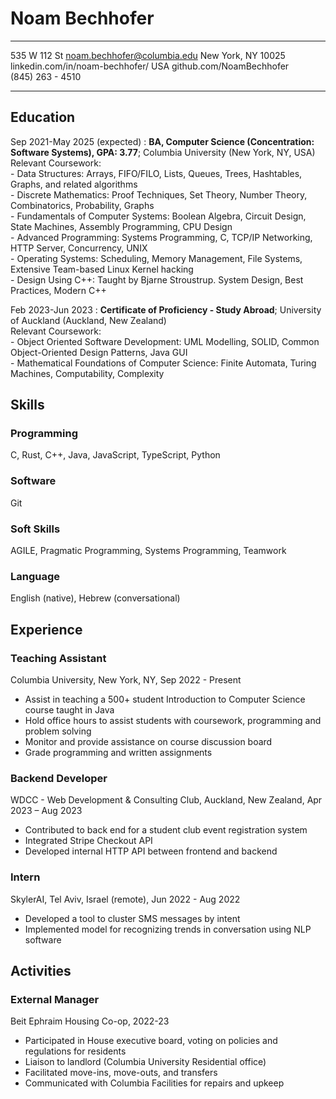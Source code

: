Noam Bechhofer
==============

-------------------      -------------------------------
535 W 112 St                 noam.bechhofer@columbia.edu
New York, NY 10025       linkedin.com/in/noam-bechhofer/
USA                             github.com/NoamBechhofer     
(845) 263 - 4510                  <!-- TODO: Website -->
-------------------     --------------------------------

Education
---------

Sep 2021-May 2025 (expected)
:   **BA, Computer Science (Concentration: Software Systems), GPA: 3.77**; Columbia University (New York, NY, USA)  
    Relevant Coursework:  
    - Data Structures: Arrays, FIFO/FILO, Lists, Queues, Trees, Hashtables, Graphs, and related algorithms  
    - Discrete Mathematics: Proof Techniques, Set Theory, Number Theory, Combinatorics, Probability, Graphs  
    - Fundamentals of Computer Systems:  Boolean Algebra, Circuit Design, State Machines, Assembly Programming, CPU Design  
    - Advanced Programming: Systems Programming, C, TCP/IP Networking, HTTP Server, Concurrency, UNIX  
    - Operating Systems: Scheduling, Memory Management, File Systems, Extensive Team-based Linux Kernel hacking  
    - Design Using C++: Taught by Bjarne Stroustrup. System Design, Best Practices, Modern C++

Feb 2023-Jun 2023
:   **Certificate of Proficiency - Study Abroad**; University of Auckland (Auckland, New Zealand)  
    Relevant Coursework:  
    - Object Oriented Software Development: UML Modelling, SOLID, Common Object-Oriented Design Patterns, Java GUI  
    - Mathematical Foundations of Computer Science: Finite Automata, Turing Machines, Computability, Complexity

 ## Skills
 ### Programming
 C, Rust, C++, Java, JavaScript, TypeScript, Python
 ### Software
 Git
 ### Soft Skills
 AGILE, Pragmatic Programming, Systems Programming, Teamwork
 ### Language
 English (native), Hebrew (conversational)

 ## Experience
 ### Teaching Assistant
 Columbia University, New York, NY, Sep 2022 - Present
  - Assist in teaching a 500+ student Introduction to Computer Science course taught in Java
  - Hold office hours to assist students with coursework, programming and problem solving
  - Monitor and provide assistance on course discussion board
  - Grade programming and written assignments

### Backend Developer
WDCC - Web Development & Consulting Club, Auckland, New Zealand, Apr 2023 – Aug 2023
 - Contributed to back end for a student club event registration system
 - Integrated Stripe Checkout API
 - Developed internal HTTP API between frontend and backend

 ### Intern
SkylerAI, Tel Aviv, Israel (remote), Jun 2022 - Aug 2022
 - Developed a tool to cluster SMS messages by intent
 - Implemented model for recognizing trends in conversation using NLP software

 ## Activities
 ### External Manager
 Beit Ephraim Housing Co-op, 2022-23
  - Participated in House executive board, voting on policies and regulations for residents
  - Liaison to landlord (Columbia University Residential office)
  - Facilitated move-ins, move-outs, and transfers
  - Communicated with Columbia Facilities for repairs and upkeep